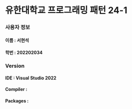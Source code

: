 # 유한대학교 프로그래밍 패턴 24-1

### 사용자 정보
#### 이름 : 서현석
#### 학번 : 202202034

### Version
#### IDE : Visual Studio 2022
#### Compiler : 
#### Packages : 

